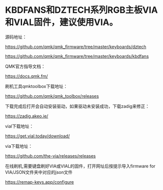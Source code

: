 # KBDFANS和DZTECH系列RGB主板VIA和VIAL固件，建议使用VIA。

源码地址：

https://github.com/qmk/qmk_firmware/tree/master/keyboards/dztech

https://github.com/qmk/qmk_firmware/tree/master/keyboards/kbdfans

QMK官方指导文档：

https://docs.qmk.fm/

刷机工具qmktoolbox下载地址：

https://github.com/qmk/qmk_toolbox/releases

下载完成后打开会自动安装驱动，如果驱动未安装成功，下载zadig来修正：

https://zadig.akeo.ie/

vial下载地址：

https://get.vial.today/download/

via下载地址：

https://github.com/the-via/releases/releases

在线刷机,需要键盘刷好VIA或VIAL的固件，打开网址后按提示导入firmware for VIA/JSON文件夹中对应的json文件

https://remap-keys.app/configure
